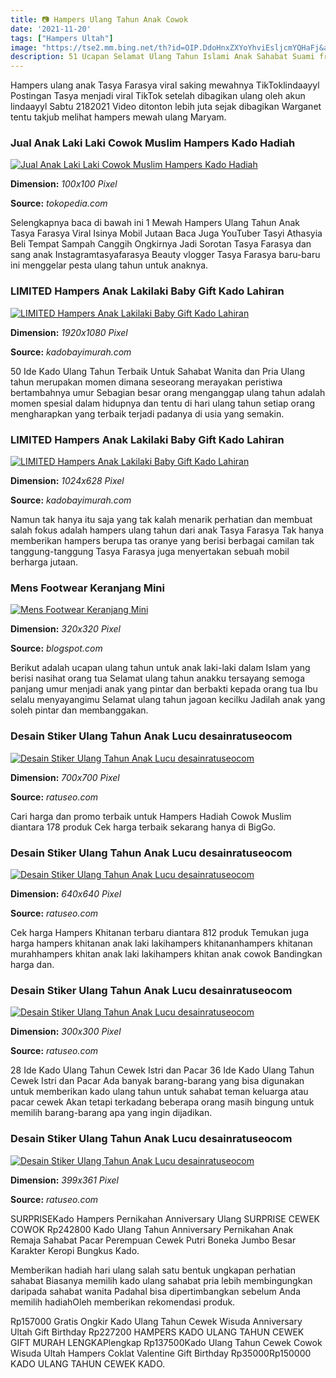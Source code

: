 ```yaml
---
title: 📷 Hampers Ulang Tahun Anak Cowok
date: '2021-11-20'
tags: ["Hampers Ultah"]
image: "https://tse2.mm.bing.net/th?id=OIP.DdoHnxZXYoYhviEsljcmYQHaFj&amp;pid=15.1"
description: 51 Ucapan Selamat Ulang Tahun Islami Anak Sahabat Suami from wwwselasar Anda boleh mendapati beberapa ucapan dan ayat hari lahir keagamaan dan rohani untuk a
---
```




Hampers ulang anak Tasya Farasya viral saking mewahnya TikToklindaayyl Postingan Tasya menjadi viral TikTok setelah dibagikan ulang oleh akun lindaayyl Sabtu 2182021 Video ditonton lebih juta sejak dibagikan Warganet tentu takjub melihat hampers mewah ulang Maryam.



### Jual Anak Laki Laki Cowok Muslim Hampers Kado Hadiah 

[![Jual Anak Laki Laki  Cowok Muslim Hampers Kado Hadiah ](https://images.tokopedia.net/img/cache/100-square/VqbcmM/2021/6/21/f85fe6ab-37de-46bf-ba6b-ab3e09bc7953.jpg?ect=4g)](https://images.tokopedia.net/img/cache/100-square/VqbcmM/2021/6/21/f85fe6ab-37de-46bf-ba6b-ab3e09bc7953.jpg?ect=4g)


**Dimension:** _100x100 Pixel_ 

**Source:** _tokopedia.com_ 


Selengkapnya baca di bawah ini 1 Mewah Hampers Ulang Tahun Anak Tasya Farasya Viral Isinya Mobil Jutaan Baca Juga YouTuber Tasyi Athasyia Beli Tempat Sampah Canggih Ongkirnya Jadi Sorotan Tasya Farasya dan sang anak Instagramtasyafarasya Beauty vlogger Tasya Farasya baru-baru ini menggelar pesta ulang tahun untuk anaknya.


### LIMITED Hampers Anak Lakilaki Baby Gift Kado Lahiran 

[![LIMITED Hampers Anak Lakilaki Baby Gift Kado Lahiran ](http://kadobayimurah.com/wp-content/uploads/2021/07/CHAMPION-HITAM2-2-3TH-LIMITED-Hampers-Anak-Laki-laki-Baby-Gift-Kado-Lahiran-Anak-Bayi-cowok-Newborn-FREE-UCAPAN-dan-KERTAS-KADO.jpg)](http://kadobayimurah.com/wp-content/uploads/2021/07/CHAMPION-HITAM2-2-3TH-LIMITED-Hampers-Anak-Laki-laki-Baby-Gift-Kado-Lahiran-Anak-Bayi-cowok-Newborn-FREE-UCAPAN-dan-KERTAS-KADO.jpg)


**Dimension:** _1920x1080 Pixel_ 

**Source:** _kadobayimurah.com_ 


50 Ide Kado Ulang Tahun Terbaik Untuk Sahabat Wanita dan Pria Ulang tahun merupakan momen dimana seseorang merayakan peristiwa bertambahnya umur Sebagian besar orang menganggap ulang tahun adalah momen spesial dalam hidupnya dan tentu di hari ulang tahun setiap orang mengharapkan yang terbaik terjadi padanya di usia yang semakin.


### LIMITED Hampers Anak Lakilaki Baby Gift Kado Lahiran 

[![LIMITED Hampers Anak Lakilaki Baby Gift Kado Lahiran ](http://kadobayimurah.com/wp-content/uploads/2021/07/CHAMPION-ABU-3-4TH-LIMITED-Hampers-Anak-Laki-laki-Baby-Gift-Kado-Lahiran-Anak-Bayi-cowok-Newborn-FREE-UCAPAN-dan-KERTAS-KADO-1024x628.jpg)](http://kadobayimurah.com/wp-content/uploads/2021/07/CHAMPION-ABU-3-4TH-LIMITED-Hampers-Anak-Laki-laki-Baby-Gift-Kado-Lahiran-Anak-Bayi-cowok-Newborn-FREE-UCAPAN-dan-KERTAS-KADO-1024x628.jpg)


**Dimension:** _1024x628 Pixel_ 

**Source:** _kadobayimurah.com_ 


Namun tak hanya itu saja yang tak kalah menarik perhatian dan membuat salah fokus adalah hampers ulang tahun dari anak Tasya Farasya Tak hanya memberikan hampers berupa tas oranye yang berisi berbagai camilan tak tanggung-tanggung Tasya Farasya juga menyertakan sebuah mobil berharga jutaan.


### Mens Footwear Keranjang Mini

[![Mens Footwear Keranjang Mini](https://cf.shopee.co.id/file/c5937ff41997c132fa35b43965783434_tn)](https://cf.shopee.co.id/file/c5937ff41997c132fa35b43965783434_tn)


**Dimension:** _320x320 Pixel_ 

**Source:** _blogspot.com_ 


Berikut adalah ucapan ulang tahun untuk anak laki-laki dalam Islam yang berisi nasihat orang tua Selamat ulang tahun anakku tersayang semoga panjang umur menjadi anak yang pintar dan berbakti kepada orang tua Ibu selalu menyayangimu Selamat ulang tahun jagoan kecilku Jadilah anak yang soleh pintar dan membanggakan.


### Desain Stiker Ulang Tahun Anak Lucu desainratuseocom

[![Desain Stiker Ulang Tahun Anak Lucu  desainratuseocom](https://desain.ratuseo.com/wp-content/uploads/2019/06/Sticker-Label-Ulang-Tahun-Seri-Doraemon-bawa-balon.jpg)](https://desain.ratuseo.com/wp-content/uploads/2019/06/Sticker-Label-Ulang-Tahun-Seri-Doraemon-bawa-balon.jpg)


**Dimension:** _700x700 Pixel_ 

**Source:** _ratuseo.com_ 


Cari harga dan promo terbaik untuk Hampers Hadiah Cowok Muslim diantara 178 produk Cek harga terbaik sekarang hanya di BigGo.


### Desain Stiker Ulang Tahun Anak Lucu desainratuseocom

[![Desain Stiker Ulang Tahun Anak Lucu  desainratuseocom](https://desain.ratuseo.com/wp-content/uploads/2019/06/design-stiker-foto-adinda-edisi-mickey-mouse.jpg)](https://desain.ratuseo.com/wp-content/uploads/2019/06/design-stiker-foto-adinda-edisi-mickey-mouse.jpg)


**Dimension:** _640x640 Pixel_ 

**Source:** _ratuseo.com_ 


Cek harga Hampers Khitanan terbaru diantara 812 produk Temukan juga harga hampers khitanan anak laki lakihampers khitananhampers khitanan murahhampers khitan anak laki lakihampers khitan anak cowok Bandingkan harga dan.


### Desain Stiker Ulang Tahun Anak Lucu desainratuseocom

[![Desain Stiker Ulang Tahun Anak Lucu  desainratuseocom](https://desain.ratuseo.com/wp-content/uploads/2019/06/Stiker-Label-Ulang-Tahun-Anak-Tumpeng-Mini-Kotak-Nasi-Edisi-Frozen.jpg)](https://desain.ratuseo.com/wp-content/uploads/2019/06/Stiker-Label-Ulang-Tahun-Anak-Tumpeng-Mini-Kotak-Nasi-Edisi-Frozen.jpg)


**Dimension:** _300x300 Pixel_ 

**Source:** _ratuseo.com_ 


28 Ide Kado Ulang Tahun Cewek Istri dan Pacar 36 Ide Kado Ulang Tahun Cewek Istri dan Pacar Ada banyak barang-barang yang bisa digunakan untuk memberikan kado ulang tahun untuk sahabat teman keluarga atau pacar cewek Akan tetapi terkadang beberapa orang masih bingung untuk memilih barang-barang apa yang ingin dijadikan.


### Desain Stiker Ulang Tahun Anak Lucu desainratuseocom

[![Desain Stiker Ulang Tahun Anak Lucu  desainratuseocom](https://desain.ratuseo.com/wp-content/uploads/2019/06/hewan-beruang-Stiker-label-Cupcake-Toppers-Ulang-Tahun.jpg)](https://desain.ratuseo.com/wp-content/uploads/2019/06/hewan-beruang-Stiker-label-Cupcake-Toppers-Ulang-Tahun.jpg)


**Dimension:** _399x361 Pixel_ 

**Source:** _ratuseo.com_ 



 SURPRISEKado Hampers Pernikahan Anniversary Ulang SURPRISE CEWEK COWOK Rp242800 Kado Ulang Tahun Anniversary Pernikahan Anak Remaja Sahabat Pacar Perempuan Cewek Putri Boneka Jumbo Besar Karakter Keropi Bungkus Kado.


Memberikan hadiah hari ulang salah satu bentuk ungkapan perhatian sahabat Biasanya memilih kado ulang sahabat pria lebih membingungkan daripada sahabat wanita Padahal bisa dipertimbangkan sebelum Anda memilih hadiahOleh memberikan rekomendasi produk.


Rp157000 Gratis Ongkir Kado Ulang Tahun Cewek Wisuda Anniversary Ultah Gift Birthday Rp227200 HAMPERS KADO ULANG TAHUN CEWEK GIFT MURAH LENGKAPlengkap Rp137500Kado Ulang Tahun Cewek Cowok Wisuda Ultah Hampers Coklat Valentine Gift Birthday Rp35000Rp150000 KADO ULANG TAHUN CEWEK KADO.




